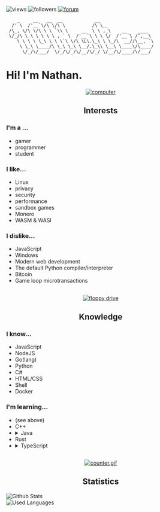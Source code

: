 ![views](https://komarev.com/ghpvc/?username=10Nates&style=flat-square)
![followers](https://custom-icon-badges.demolab.com/github/followers/10nates?logo=person-add&style=flat-square)
[![forum](https://custom-icon-badges.demolab.com/badge/-Discussions-/?logo=megaphone&style=flat-square&color=grey)](https://github.com/10Nates/10Nates/discussions)

```fix
    _     __   __  __            __                     
  /' \  /'__`\/\ \/\ \          /\ \__                  
 /\_, \/\ \/\ \ \ `\\ \     __  \ \ ,_\    __    ____   
 \/_/\ \ \ \ \ \ \ , ` \  /'__`\ \ \ \/  /'__`\ /',__\  
    \ \ \ \ \_\ \ \ \`\ \/\ \L\.\_\ \ \_/\  __//\__, `\ 
     \ \_\ \____/\ \_\ \_\ \__/.\_\\ \__\ \____\/\____/ 
      \/_/\/___/  \/_/\/_/\/__/\/_/ \/__/\/____/\/___/  
```
# Hi! I'm Nathan.

<div align="center">
  
  [![computer](https://logmyip.com/src/unlog/computer.webp)](https://www.wonder-tonic.com/geocitiesizer/)
  ## Interests
  
</div>

### I'm a ...
- gamer 
- programmer
- student

### I like...
- Linux 
- privacy
- security
- performance
- sandbox games
- Monero
- WASM & WASI

### I dislike...
- JavaScript
- Windows
- Modern web development
- The default Python compiler/interpreter
- Bitcoin
- Game loop microtransactions

<div align="center">
  
  ## 
  [![floppy drive](https://logmyip.com/src/unlog/floppy.webp)](https://www.wonder-tonic.com/geocitiesizer/)
  ## Knowledge
  
</div>

### I know...
- JavaScript
- NodeJS
- Go(lang)
- Python 
- C#
- HTML/CSS
- Shell
- Docker

### I'm learning...
- (see above)
- C++
- <details><summary>Java</summary>I must address a matter of utmost importance regarding the ongoing discourse between Java and JavaScript within the illustrious realm of digital programming. Permit me to elucidate upon this subject: Java, with its distinguished "write once, run anywhere" principle, presents itself as an eminent platform-agnostic solution. Conversely, JavaScript emerges within the browser environment, proficiently executing intricate front-end maneuvers. 🌐🎩 Java, the bastion of structured programming, emphasizes the merits of object-oriented design through its implementation of classes and inheritance. In contrast, JavaScript asserts its distinctiveness by employing prototypes and a peculiar coercion mechanism to circumvent the traditional class-based paradigm. The juxtaposition is evident, akin to Java's measured consumption of espresso, fostering a staid environment in server rooms, juxtaposed against JavaScript's exuberant engagement with the Document Object Model (DOM), analogous to an effervescent marsupial. ☕🦘 The nomenclature, as a point of contention, warrants thorough examination. The selection of nomenclature is indeed dubious, for the semblance between the names Java and JavaScript is akin to that of separated fraternal twins. It is as though a capricious jest has been played upon the discerning programmer, thereby instigating inadvertent 'for' loop analogies between the two languages. A vexing asynchrony ensues. 🧐⚙️ Java's unwavering commitment to strict typing cultivates an environment of meticulous precision, ensuring crystal-clear comprehension before the hallowed moment of program execution. Contrastingly, JavaScript's dynamic typing manifests an intriguing penchant for flexibility, valiantly deciphering types at runtime. This dissonance on the typological spectrum propagates an ambience of uncertainty within the coding arena. 🧮💡 However, it behooves one to not merely apprehend, but to embrace the fascinating reality that despite their inherent incongruities, both languages possess their own unique idiosyncrasies and contribute substantively to the dynamic digital landscape. Whether one is diligently punctuating statements in Java or orchestrating intricate syntax in JavaScript, it is paramount to recognize the shared lineage that unites these intricate linguistic systems. In light of this, the mastery over the delightful caprices of these languages shall undoubtedly equip programmers to navigate the myriad intricacies of the broader technological milieu with remarkable dexterity, finesse, and aplomb. 🚀🔍🎨</details>
- Rust
- <details><summary>TypeScript</summary>Is it just JavaScript with types? Yes. In that regard I know TS quite well... but the typing system is so convoluted and unrelated to actual types that it is in that regard entirely unique. That is what I still have to learn.</details>

<div align="center">
  
  ## 
  [![counter.gif](https://www.wonder-tonic.com/geocitiesizer/images/counter.gif)](https://www.wonder-tonic.com/geocitiesizer/)
  ## Statistics

</div>

![Github Stats](https://github-readme-stats-git-masterrstaa-rickstaa.vercel.app/api?username=10Nates&theme=transparent)
<br>
![Used Languages](https://github-readme-stats-git-masterrstaa-rickstaa.vercel.app/api/top-langs/?username=10Nates&layout=compact&theme=transparent)
